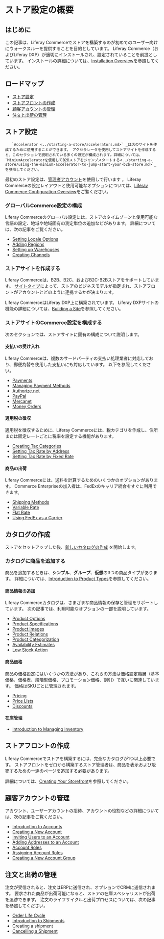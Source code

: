 # ストア設定の概要

## はじめに

この記事は、Liferay Commerceでストアを構築するのが初めてのユーザー向けにウォークスルーを提供することを目的としています。 Liferay Commerce（およびLiferay DXP）が適切にインストールされ、設定されていることを前提としています。 インストールの詳細については、[Installation Overview](../../installation-and-upgrades/installation-overview.md)を参照してください。

## ロードマップ

  - [ストア設定](#store-setup)
  - [ストアフロントの作成](#creating-the-storefront)
  - [顧客アカウントの管理](#managing-customer-accounts)
  - [注文と出荷の管理](#managing-orders-and-shipments)

## ストア設定

``` note::
   `Accelerator <../starting-a-store/accelerators.md>` _は店のサイトを作成するために使用することができます。 アクセラレータを使用してストアサイトを作成すると、このセクションで説明されている多くの設定が構成されます。詳細については、`MiniumAcceleratorを使用してB2Bストアをジャンプスタートする<../starting-a-store/using-the-minium-accelerator-to-jump-start-your-b2b-store.md>`_を参照してください。
```

最初のストア設定は、[管理者アカウント](./introduction-to-the-admin-account.md)を使用して行います 。 Liferay Commerceの設定レイアウトと使用可能なオプションについては、[Liferay Commerce Configuration Overview](../store-administration/liferay-commerce-configuration-overview.md)をご覧ください。

### グローバルCommerce設定の構成

Liferay Commerceのグローバル設定には、ストアのタイムゾーンと使用可能な言語の設定、地域や地域固有の測定単位の追加などがあります。 詳細については、次の記事をご覧ください。

  - [Setting Locale Options](../store-administration/locale-options.md)
  - [Adding Regions](../store-administration/adding-regions.md)
  - [Setting up Warehouses](../managing-a-catalog/managing-inventory/warehouse-reference-guide.md)
  - [Creating Channels](../managing-a-catalog/creating-and-managing-products/channels/introduction-to-channels.md)

### ストアサイトを作成する

Liferay Commerceは、B2B、B2C、およびB2C-B2Bストアをサポートしています。 [サイトタイプ](../starting-a-store/sites-and-site-types.md)によって、ストアのビジネスモデルが指定され、ストアフロントがアカウントとどのように連携するかが決まります。

Liferay CommerceはLiferay DXP上に構築されています。 Liferay DXPサイトの機能の詳細については、[Building a Site](https://learn.liferay.com/dxp/7.x/en/site-building/building-sites/adding-a-site.html)を参照してください。

### ストアサイトのCommerce設定を構成する

次のセクションでは、ストアサイトに固有の構成について説明します。

#### 支払いの受け入れ

Liferay Commerceは、複数のサードパーティの支払い処理業者に対応しており、郵便為替を使用した支払いにも対応しています。 以下を参照してください。

  - [Payments](../store-administration/configuring-payment-methods/payments.md)
  - [Managing Payment Methods](../store-administration/configuring-payment-methods/managing-payment-methods.md)
  - [Authorize.net](../store-administration/configuring-payment-methods/authorize.net.md)
  - [PayPal](../store-administration/configuring-payment-methods/mercanet.md)
  - [Mercanet](../store-administration/configuring-payment-methods/mercanet.md)
  - [Money Orders](../store-administration/configuring-payment-methods/mercanet.md)

#### 適用税の徴収

適用税を徴収するために、Liferay Commerceには、税カテゴリを作成し、住所または固定レートごとに税率を設定する機能があります。

  - [Creating Tax Categories](../store-administration/configuring-taxes/creating-tax-categories.md)
  - [Setting Tax Rate by Address](../store-administration/configuring-taxes/setting-tax-rate-by-address.md)
  - [Setting Tax Rate by Fixed Rate](../store-administration/configuring-taxes/setting-tax-rate-by-fixed-rate.md)

#### 商品の出荷

Liferay Commerceには、送料を計算するためのいくつかのオプションがあります。 Commerce Enterpriseの加入者は、FedExのキャリア統合をすぐに利用できます。

  - [Shipping Methods](../store-administration/configuring-shipping-methods/shipping-methods.md)
  - [Variable Rate](../store-administration/configuring-shipping-methods/using-the-variable-rate-shipping-method.md)
  - [Flat Rate](../store-administration/configuring-shipping-methods/using-the-flat-rate-shipping-method.md)
  - [Using FedEx as a Carrier](../store-administration/configuring-shipping-methods/using-the-fedex-shipping-method.md)

## カタログの作成

ストアをセットアップした後、[新しいカタログの作成](../managing-a-catalog/catalogs/creating-a-new-catalog.md) を開始します。

### カタログに商品を追加する

商品を追加するときは、**シンプル**、**グループ**、**仮想**の3つの商品タイプがあります。 詳細については、[Introduction to Product Types](../managing-a-catalog/creating-and-managing-products/product-types/introduction-to-product-types.md)を参照してください。

#### 商品情報の追加

Liferay Commerceカタログは、さまざまな商品情報の保存と管理をサポートしています。 次の記事では、利用可能なオプションの一部を説明しています。

  - [Product Options](../managing-a-catalog/creating-and-managing-products/products/customizing-your-product-with-product-options.md)
  - [Product Specifications](../managing-a-catalog/creating-and-managing-products/products/specifications.md)
  - [Product Images](../managing-a-catalog/creating-and-managing-products/products/product-images.md)
  - [Product Relations](../managing-a-catalog/creating-and-managing-products/products/related-products-up-sells-and-cross-sells.md)
  - [Product Categorization](../managing-a-catalog/creating-and-managing-products/products/organizing-your-catalog-with-product-categories.md)
  - [Availability Estimates](../managing-a-catalog/managing-inventory/availability-estimates.md)
  - [Low Stock Action](../managing-a-catalog/managing-inventory/low-stock-action.md)

#### 商品価格

商品の価格設定にはいくつかの方法があり、これらの方法は価格設定階層（基本価格、価格表、段階型価格、プロモーション価格、割引）で互いに関連しています。 価格はSKUごとに管理されます。

  - [Pricing](../managing-a-catalog/managing-price/introduction-to-product-pricing-methods.md)
  - [Price Lists](../managing-a-catalog/managing-price/creating-a-price-list.md)
  - [Discounts](../promoting-products/introduction-to-discounts.md)

#### 在庫管理

  - [Introduction to Managing Inventory](../managing-a-catalog/managing-inventory/introduction-to-managing-inventory.md)

## ストアフロントの作成

Liferay Commerceでストアを構築するには、完全なカタログが1つ以上必要です。 ストアフロントをゼロから構築するストア管理者は、商品を表示および販売するための一連のページを追加する必要があります。

詳細については、[Creating Your Storefront](../creating-store-content/creating-your-storefront.md)を参照してください。

## 顧客アカウントの管理

アカウント、ユーザーアカウントの招待、アカウントの役割などの詳細については、次の記事をご覧ください。

  - [Introduction to Accounts](../account-management/introduction-to-accounts.md)
  - [Creating a New Account](../account-management/creating-a-new-account.md)
  - [Inviting Users to an Account](../account-management/inviting-users-to-an-account.md)
  - [Adding Addresses to an Account](../account-management/adding-addresses-to-an-account.md)
  - [Account Roles](../account-management/account-roles.md)
  - [Assigning Account Roles](../account-management/assigning-account-roles.md)
  - [Creating a New Account Group](../account-management/creating-a-new-account-group.md)

## 注文と出荷の管理

注文が受信されると、注文はERPに送信され、オプションでCRMに送信されます。 要求された商品が出荷可能になると、ストアの在庫スペシャリストが出荷を追跡できます。 注文のライフサイクルと出荷プロセスについては、次の記事を参照してください。

  - [Order Life Cycle](../orders-and-fulfillment/orders/order-life-cycle.md)
  - [Introduction to Shipments](../orders-and-fulfillment/shipments/introduction-to-shipments.md)
  - [Creating a shipment](../orders-and-fulfillment/shipments/creating-a-shipment.md)
  - [Cancelling a Shipment](../orders-and-fulfillment/shipments/cancelling-a-shipment.md)
